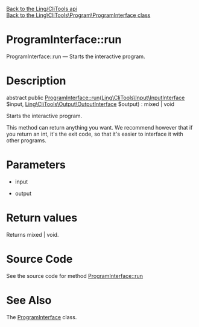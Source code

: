 [Back to the Ling/CliTools api](https://github.com/lingtalfi/CliTools/blob/master/doc/api/Ling/CliTools.md)<br>
[Back to the Ling\CliTools\Program\ProgramInterface class](https://github.com/lingtalfi/CliTools/blob/master/doc/api/Ling/CliTools/Program/ProgramInterface.md)


ProgramInterface::run
================



ProgramInterface::run — Starts the interactive program.




Description
================


abstract public [ProgramInterface::run](https://github.com/lingtalfi/CliTools/blob/master/doc/api/Ling/CliTools/Program/ProgramInterface/run.md)([Ling\CliTools\Input\InputInterface](https://github.com/lingtalfi/CliTools/blob/master/doc/api/Ling/CliTools/Input/InputInterface.md) $input, [Ling\CliTools\Output\OutputInterface](https://github.com/lingtalfi/CliTools/blob/master/doc/api/Ling/CliTools/Output/OutputInterface.md) $output) : mixed | void




Starts the interactive program.

This method can return anything you want.
We recommend however that if you return an int, it's the exit code, so that it's easier to interface it with other programs.




Parameters
================


- input

    

- output

    


Return values
================

Returns mixed | void.








Source Code
===========
See the source code for method [ProgramInterface::run](https://github.com/lingtalfi/CliTools/blob/master/Program/ProgramInterface.php#L123-L123)


See Also
================

The [ProgramInterface](https://github.com/lingtalfi/CliTools/blob/master/doc/api/Ling/CliTools/Program/ProgramInterface.md) class.



